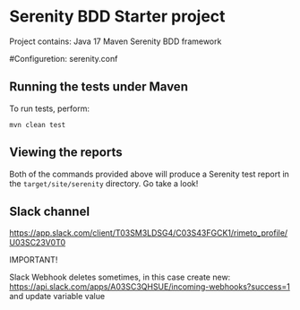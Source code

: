 # Serenity BDD Starter project

Project contains:
Java 17
Maven
Serenity BDD framework

#Configuretion:
serenity.conf


## Running the tests under Maven
To run tests, perform:

    mvn clean test

## Viewing the reports

Both of the commands provided above will produce a Serenity test report in the `target/site/serenity` directory. Go take a look!

## Slack channel

https://app.slack.com/client/T03SM3LDSG4/C03S43FGCK1/rimeto_profile/U03SC23V0T0


IMPORTANT!

Slack Webhook deletes sometimes, in this case create new:
https://api.slack.com/apps/A03SC3QHSUE/incoming-webhooks?success=1
and update variable value